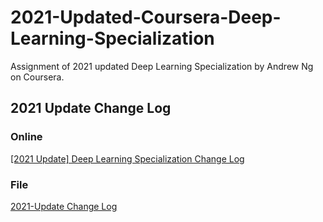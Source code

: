 # 2021-Updated-Coursera-Deep-Learning-Specialization

Assignment of 2021 updated Deep Learning Specialization by Andrew Ng on Coursera.

## 2021 Update Change Log

### Online

[[2021 Update] Deep Learning Specialization Change Log](https://docs.google.com/document/d/18XRvooe-ZbPZrjqbrbEa8LxWrfx7OPMugvbCPglY9Fo/edit)

### File

[2021-Update Change Log](./2021-UpdateChangeLog.pdf)
